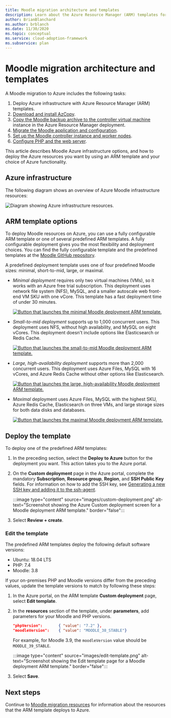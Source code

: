 ```yaml
---
title: Moodle migration architecture and templates
description: Learn about the Azure Resource Manager (ARM) templates for Moodle Azure infrastructure deployment and how to deploy or edit them.
author: BrianBlanchard
ms.author: brblanch
ms.date: 11/30/2020
ms.topic: conceptual
ms.service: cloud-adoption-framework
ms.subservice: plan
---
```


# Moodle migration architecture and templates

A Moodle migration to Azure includes the following tasks:

1. Deploy Azure infrastructure with Azure Resource Manager (ARM) templates.
1. [Download and install AzCopy](migration-start.md#download-and-install-azcopy-on-the-controller-vm).
1. [Copy the Moodle backup archive to the controller virtual machine](migration-start.md#copy-the-archive-to-the-controller-vm) instance in the Azure Resource Manager deployment.
1. [Migrate the Moodle application and configuration](migration-start.md#import-the-moodle-database-to-azure).
1. [Set up the Moodle controller instance and worker nodes](azure-infra-config.md).
1. [Configure PHP and the web server](azure-infra-config.md).

This article describes Moodle Azure infrastructure options, and how to deploy the Azure resources you want by using an ARM template and your choice of Azure functionality.

## Azure infrastructure

The following diagram shows an overview of Azure Moodle infrastructure resources:

![Diagram showing Azure infrastructure resources.](images/architecture.png)

## ARM template options

To deploy Moodle resources on Azure, you can use a fully configurable ARM template or one of several predefined ARM templates. A fully configurable deployment gives you the most flexibility and deployment choices. You can find the fully configurable template and the predefined templates at the [Moodle GitHub repository](https://github.com/Azure/Moodle).

A predefined deployment template uses one of four predefined Moodle sizes: minimal, short-to-mid, large, or maximal.

- *Minimal deployment* requires only two virtual machines (VMs), so it works with an Azure free trial subscription. This deployment uses network file system (NFS), MySQL, and a smaller autoscale web front-end VM SKU with one vCore. This template has a fast deployment time of under 30 minutes.
  
  [![Button that launches the minimal Moodle deployment ARM template.](images/deploy-to-azure.png)](https://portal.azure.com/#create/Microsoft.Template/uri/https%3A%2F%2Fraw.githubusercontent.com%2FAzure%2FMoodle%2Fmaster%2Fazuredeploy-minimal.json)

- *Small-to-mid deployment* supports up to 1,000 concurrent users. This deployment uses NFS, without high availability, and MySQL on eight vCores. This deployment doesn't include options like Elasticsearch or Redis Cache.
  
  [![Button that launches the small-to-mid Moodle deployment ARM template.](images/deploy-to-azure.png)](https://portal.azure.com/#create/Microsoft.Template/uri/https%3A%2F%2Fraw.githubusercontent.com%2FAzure%2FMoodle%2Fmaster%2Fazuredeploy-small2mid-noha.json)

- *Large, high-availability deployment* supports more than 2,000 concurrent users. This deployment uses Azure Files, MySQL  with 16 vCores, and Azure Redis Cache without other options like Elasticsearch.
  
  [![Button that launches the large, high-availability Moodle deployment ARM template.](images/deploy-to-azure.png)](https://portal.azure.com/#create/Microsoft.Template/uri/https%3A%2F%2Fraw.githubusercontent.com%2FAzure%2FMoodle%2Fmaster%2Fazuredeploy-large-ha.json)

- *Maximal* deployment uses Azure Files, MySQL with the highest SKU, Azure Redis Cache, Elasticsearch on three VMs, and large storage sizes for both data disks and databases.
  
  [![Button that launches the maximal Moodle deployment ARM template.](images/deploy-to-azure.png)](https://portal.azure.com/#create/Microsoft.Template/uri/https%3A%2F%2Fraw.githubusercontent.com%2FAzure%2FMoodle%2Fmaster%2Fazuredeploy-maximal.json)

## Deploy the template

To deploy one of the predefined ARM templates:

1. In the preceding section, select the **Deploy to Azure** button for the deployment you want. This action takes you to the Azure portal.
   
1. On the **Custom deployment** page in the Azure portal, complete the mandatory **Subscription**, **Resource group**, **Region**, and **SSH Public Key** fields. For information on how to add the SSH key, see [Generating a new SSH key and adding it to the ssh-agent](https://docs.github.com/free-pro-team@latest/github/authenticating-to-github/generating-a-new-ssh-key-and-adding-it-to-the-ssh-agent).
   
   :::image type="content" source="images/custom-deployment.png" alt-text="Screenshot showing the Azure Custom deployment screen for a Moodle deployment ARM template." border="false":::
   
1. Select **Review + create**.

### Edit the template

The predefined ARM templates deploy the following default software versions:

- Ubuntu: 18.04 LTS
- PHP: 7.4
- Moodle: 3.8

If your on-premises PHP and Moodle versions differ from the preceding values, update the template versions to match by following these steps:

1. In the Azure portal, on the ARM template **Custom deployment** page, select **Edit template**.
   
1. In the **resources** section of the template, under **parameters**, add parameters for your Moodle and PHP versions.

   ```json
   "phpVersion":       { "value": "7.2" },
   "moodleVersion":    { "value": "MOODLE_38_STABLE"}
   ```
   
   For example, for Moodle 3.9, the `moodleVersion` value should be `MOODLE_39_STABLE`.
   
   :::image type="content" source="images/edit-template.png" alt-text="Screenshot showing the Edit template page for a Moodle deployment ARM template." border="false":::
   
1. Select **Save**.

## Next steps

Continue to [Moodle migration resources](migration-resources.md) for information about the resources that the ARM template deploys to Azure.
